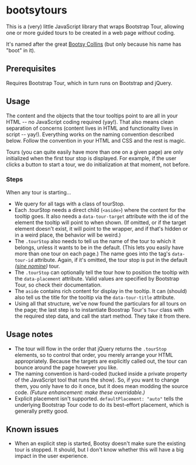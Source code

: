 # bootsytours
This is a (very) little JavaScript library that wraps Bootstrap Tour, allowing one or more guided
tours to be created in a web page *without* coding.

It's named after the great [Bootsy Collins](https://en.wikipedia.org/wiki/Bootsy_Collins) (but only because his name has "boot" in it).

## Prerequisites
Requires Bootstrap Tour, which in turn runs on Bootstrap and jQuery.

## Usage
The content and the objects that the tour tooltips point to are all in your HTML -- no JavaScript
coding required (yay!). That also means clean separation of concerns (content lives in HTML and functionality
lives in script -- yay!). Everything works on the naming convention described below. Follow the convention
in your HTML and CSS and the rest is magic.

Tours (you can quite easily have more than one on a given page) are only initialized when the first tour stop is
displayed. For example, if the user clicks a button to start a tour, we do initialization at that moment, not before.

### Steps

When any tour is starting...

* We query for all tags with a class of tourStop.
 * Each .tourStop needs a direct child (`<aside>`) where the content for the tooltip goes.
	It also needs a `data-tour-target` attribute with the id of the element the tooltip will point to when shown.
	(If omitted, or if the target element doesn't exist, it will point to the wrapper, and if that's hidden or in a
	weird place, the behavior will be weird.)
 * The `.tourStop` also needs to tell us the name of the tour to which it belongs, unless it wants to be in the
	default. (This lets you easily have more than one tour on each page.) The name goes into the tag's `data-tour-id`
	attribute. Again, if it's omitted, the tour stop is put in the default _([sine nomine](https://en.wikipedia.org/wiki/Sine_nomine))_ tour.
 * The `.tourStop` can optionally tell the tour how to position the tooltip with the `data-placement` attribute.
	Valid values are specified by Bootstrap Tour, so check their documentation.
 * The `aside` contains rich content for display in the tooltip. It can (should) also tell us the title for the tooltip
	via the `data-tour-title` attribute.
 * Using all that structure, we've now found the particulars for all tours on the page; the last step is to instantiate
	Boostrap Tour's `Tour` class with the required step data, and call the start method. They take it from there.

## Usage notes

* The tour will flow in the order that jQuery returns the `.tourStop` elements, so to control that order, you merely
	arrange your HTML appropriately. Because the targets are explicitly called out, the tour can bounce around the page
	however you like.
* The naming convention is hard-coded (tucked inside a private property of the JavaScript
	tool that runs the show). So, if you want to change them, you only have to do it once, but it does mean
	modding the source code. _(Future enhancement: make these overridable.)_
* Explicit placement isn't supported. `defaultPlacement: "auto"` tells the underlying Bootstrap Tour code to do its best-effort placement, which is generally pretty good.

## Known issues
* When an explicit step is started, Bootsy doesn't make sure the existing tour is stopped. It should, but I don't know whether this will have a big impact in the user experience. 

